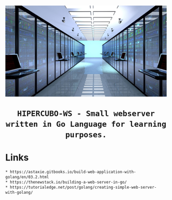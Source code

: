 <h1 align="center">
	<br><img src="logo.jpg" alt="logo"><br>

	HIPERCUBO-WS - Small webserver written in Go Language for learning purposes.
</h1>

# Links

	* https://astaxie.gitbooks.io/build-web-application-with-golang/en/03.2.html
	* https://thenewstack.io/building-a-web-server-in-go/
	* https://tutorialedge.net/post/golang/creating-simple-web-server-with-golang/
	



